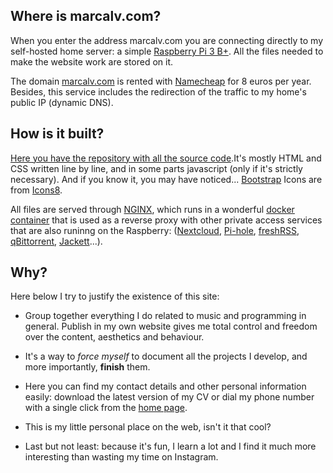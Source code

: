 <!--name:About this website_-->
<!--pubdate:2020/07/09_-->
<!--moddate:2020/07/10_-->
<!--icon:web_-->

## Where is marcalv.com?

When you enter the address marcalv.com you are connecting directly to my self-hosted home server: a simple [Raspberry Pi 3 B+](https://www.raspberrypi.org/products/raspberry-pi-3-model-b-plus/). All the files needed to make the website work are stored on it.

The domain [marcalv.com](https://marcalv.com) is rented with [Namecheap](https://www.namecheap.com) for 8 euros per year. Besides, this service includes the redirection of the traffic to my home's public IP (dynamic DNS). 

## How is it built?


[Here you have the repository with all the source code](https://github.com/marcalv/mywebpage).It's mostly HTML and CSS written line by line, and in some parts javascript (only if it's strictly necessary). And if you know it, you may have noticed... [Bootstrap](https://getbootstrap.com/) Icons are from [Icons8](https://icons8.com/).

All files are served through [NGINX](https://www.nginx.com/), which runs in a wonderful [docker container](https://github.com/linuxserver/docker-letsencrypt) that is used as a reverse proxy with other private access services that are also runinng on the Raspberry: ([Nextcloud](https://nextcloud.com/), [Pi-hole](https://pi-hole.net/), [freshRSS](https://freshrss.org/), [qBittorrent](https://github.com/linuxserver/docker-qbittorrent), [Jackett](https://github.com/Jackett/Jackett)...).


## Why?

Here below I try to justify the existence of this site:

* Group together everything I do related to music and programming in general. Publish in my own website gives me total control and freedom over the content, aesthetics and behaviour.

* It's a way to *force myself* to document all the projects I develop, and more importantly, **finish** them.

* Here you can find my contact details and other personal information easily: download the latest version of my CV or dial my phone number with a single click from the [home page](/).

* This is my little personal place on the web, isn't it that cool?

* Last but not least: because it's fun, I learn a lot and I find it much more interesting than wasting my time on Instagram.